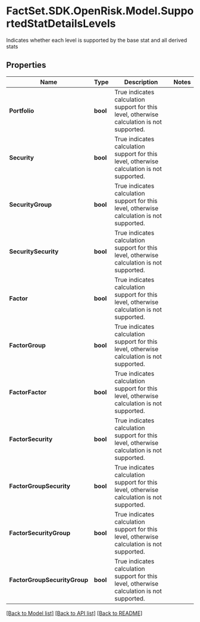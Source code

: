# FactSet.SDK.OpenRisk.Model.SupportedStatDetailsLevels
Indicates whether each level is supported by the base stat and all derived stats

## Properties

Name | Type | Description | Notes
------------ | ------------- | ------------- | -------------
**Portfolio** | **bool** | True indicates calculation support for this level, otherwise calculation is not supported. | 
**Security** | **bool** | True indicates calculation support for this level, otherwise calculation is not supported. | 
**SecurityGroup** | **bool** | True indicates calculation support for this level, otherwise calculation is not supported. | 
**SecuritySecurity** | **bool** | True indicates calculation support for this level, otherwise calculation is not supported. | 
**Factor** | **bool** | True indicates calculation support for this level, otherwise calculation is not supported. | 
**FactorGroup** | **bool** | True indicates calculation support for this level, otherwise calculation is not supported. | 
**FactorFactor** | **bool** | True indicates calculation support for this level, otherwise calculation is not supported. | 
**FactorSecurity** | **bool** | True indicates calculation support for this level, otherwise calculation is not supported. | 
**FactorGroupSecurity** | **bool** | True indicates calculation support for this level, otherwise calculation is not supported. | 
**FactorSecurityGroup** | **bool** | True indicates calculation support for this level, otherwise calculation is not supported. | 
**FactorGroupSecurityGroup** | **bool** | True indicates calculation support for this level, otherwise calculation is not supported. | 

[[Back to Model list]](../README.md#documentation-for-models) [[Back to API list]](../README.md#documentation-for-api-endpoints) [[Back to README]](../README.md)

